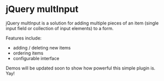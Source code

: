 jQuery multInput
===================

jQuery multInput is a solution for adding multiple pieces of an item (single input field or collection of input elements) to a form.

Features include:
* adding / deleting new items
* ordering items
* configurable interface

Demos will be updated soon to show how powerful this simple plugin is. Yay!
